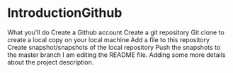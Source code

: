 # IntroductionGithub
What you'll do Create a Github account  Create a git repository  Git clone to create a local copy on your local machine  Add a file to this repository  Create snapshot/snapshots of the local repository  Push the snapshots to the master branch
I am editing the README file. Adding some more details about the project description.

